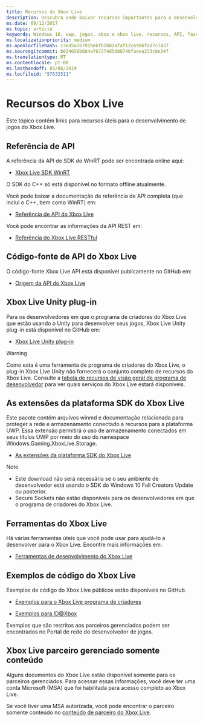 ```yaml
---
title: Recursos do Xbox Live
description: Descubra onde baixar recursos importantes para o desenvolvimento de Xbox Live.
ms.date: 09/12/2017
ms.topic: article
keywords: Windows 10, uwp, jogos, xbox e xbox live, recursos, API, fazer referência a
ms.localizationpriority: medium
ms.openlocfilehash: c3ed5a76791bebfb1b82afaf12c699bfdd7c7437
ms.sourcegitcommit: b034650b684a767274d5d88746faeea373c8e34f
ms.translationtype: MT
ms.contentlocale: pt-BR
ms.lasthandoff: 03/06/2019
ms.locfileid: "57632511"
---
```

# <a name="xbox-live-resources"></a>Recursos do Xbox Live

Este tópico contém links para recursos úteis para o desenvolvimento de jogos do Xbox Live.

## <a name="api-reference"></a>Referência de API

A referência da API de SDK do WinRT pode ser encontrada online aqui:

* [Xbox Live SDK WinRT](https://docs.microsoft.com/en-us/dotnet/api/?view=xboxlive-dotnet-2017.11.20171204.01)

O SDK do C++ só está disponível no formato offline atualmente.

Você pode baixar a documentação de referência de API completa (que inclui o C++, bem como WinRT) em:

* [Referência de API do Xbox Live](https://aka.ms/xboxliveuwpdocs)

Você pode encontrar as informações da API REST em:

* [Referência do Xbox Live RESTful](xbox-live-rest/atoc-xboxlivews-reference.md)


## <a name="xbox-live-api-source-code"></a>Código-fonte de API do Xbox Live

O código-fonte Xbox Live API está disponível publicamente no GitHub em:

* [Origem da API do Xbox Live](https://github.com/Microsoft/xbox-live-api)

## <a name="xbox-live-unity-plug-in"></a>Xbox Live Unity plug-in

Para os desenvolvedores em que o programa de criadores do Xbox Live que estão usando o Unity para desenvolver seus jogos, Xbox Live Unity plug-in está disponível no GitHub em:

* [Xbox Live Unity plug-in](https://github.com/Microsoft/xbox-live-unity-plugin)

> [!WARNING]
> Como esta é uma ferramenta de programa de criadores do Xbox Live, o plug-in Xbox Live Unity não fornecerá o conjunto completo de recursos do Xbox Live. Consulte a [tabela de recursos de visão geral de programa de desenvolvedor](developer-program-overview.md#feature-table) para ver quais serviços do Xbox Live estará disponíveis.

## <a name="xbox-live-platform-extensions-sdk"></a>As extensões da plataforma SDK do Xbox Live

Este pacote contém arquivos winmd e documentação relacionada para proteger a rede e armazenamento conectado a recursos para a plataforma UWP. Essa extensão permitirá o uso de armazenamento conectados em seus títulos UWP por meio do uso do namespace Windows.Gaming.XboxLive.Storage.

* [As extensões da plataforma SDK do Xbox Live](https://aka.ms/xblextsdk)

> [!NOTE]
> - Este download não será necessária se o seu ambiente de desenvolvedor está usando o SDK do Windows 10 Fall Creators Update ou posterior.
> - Secure Sockets não estão disponíveis para os desenvolvedores em que o programa de criadores do Xbox Live.

## <a name="xbox-live-tools"></a>Ferramentas do Xbox Live

Há várias ferramentas úteis que você pode usar para ajudá-lo a desenvolver para o Xbox Live. Encontre mais informações em:

* [Ferramentas de desenvolvimento do Xbox Live](tools/tools.md)

## <a name="xbox-live-code-samples"></a>Exemplos de código do Xbox Live

Exemplos de código do Xbox Live públicos estão disponíveis no GitHub.

* [Exemplos para o Xbox Live programa de criadores](https://github.com/Microsoft/xbox-live-samples/tree/master/Samples/CreatorsSDK)

* [Exemplos para ID@Xbox](https://github.com/Microsoft/xbox-live-samples/tree/master/Samples/ID%40XboxSDK)

Exemplos que são restritos aos parceiros gerenciados podem ser encontrados no Portal de rede do desenvolvedor de jogos.

## <a name="xbox-live-managed-partner-only-content"></a>Xbox Live parceiro gerenciado somente conteúdo

Alguns documentos do Xbox Live estão disponível somente para os parceiros gerenciados. Para acessar essas informações, você deve ter uma conta Microsoft (MSA) que foi habilitada para acesso completo ao Xbox Live.

Se você tiver uma MSA autorizada, você pode encontrar o parceiro somente conteúdo no [conteúdo de parceiro do Xbox Live](https://developer.microsoft.com/en-us/games/xbox/docs/xboxlive/xbox-live-partners/partner-content).
